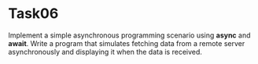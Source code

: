 
# Task06

Implement a simple asynchronous programming scenario using **async** and **await**. Write a program that simulates fetching data from a remote server asynchronously and displaying it when the data is received.